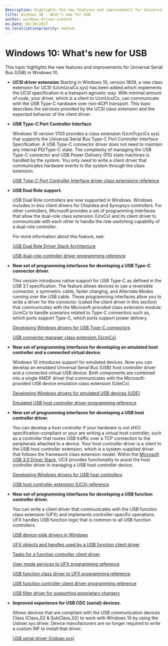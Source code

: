 ```yaml
---
Description: Highlights the new features and improvements for Universal Serial Bus (USB) in Windows 10.
title: Windows 10 - What's new for USB
author: windows-driver-content
ms.date: 04/20/2017
ms.localizationpriority: medium
---
```


# Windows 10: What's new for USB


This topic highlights the new features and improvements for Universal Serial Bus (USB) in Windows 10.

-  **UCSI driver extension** 
    Starting in Windows 10, version 1809, a new class extension for UCSI (UcmUcsiCx.sys) has been added,which implements the UCSI specification in a transport agnostic way. With minimal amount of code, your driver, which is a client to UcmUcsiCx, can communicate with the USB Type-C hardware over non-ACPI transport. This topic describes the services provided by the UCSI class extension and the expected behavior of the client driver.

-   **USB Type-C Port Controller Interface** 

    Windows 10 version 1703 provides a class extension (UcmTcpciCx.sys) that supports the Universal Serial Bus Type-C Port Controller Interface Specification. A USB Type-C connector driver does not need to maintain any internal PD/Type-C state. 
    The complexity of managing the USB Type-C connector and USB Power Delivery (PD) state machines is handled by the system. You only need to write a client driver that communicates hardware events to the system through the class extension. 

    [USB Type-C Port Controller Interface driver class extensions reference](https://msdn.microsoft.com/library/windows/hardware/mt805826)

-   **USB Dual Role support.**

    USB Dual Role controllers are now supported in Windows. Windows includes in-box client drivers for ChipIdea and Synopsys controllers. For other controllers, Microsoft provides a set of programming interfaces that allow the dual-role class extension (UrsCx) and its client driver to communicate with each other to handle the role-switching capability of a dual-role controller.

    For more information about this feature, see:

    [USB Dual Role Driver Stack Architecture](usb-dual-role-driver-stack-architecture.md)

    [USB dual-role controller driver programming reference](https://msdn.microsoft.com/library/windows/hardware/mt628026)

-   **New set of programming interfaces for developing a USB Type-C connector driver.**

    This version introduces native support for USB Type-C as defined in the USB 3.1 specification. The feature allows devices to use a reversible connector, a symmetric cable, faster charging, and Alternate Modes running over the USB cable. These programming interfaces allow you to write a driver for the connector (called the client driver in this section) that communicates with the Microsoft-provided class extension module: UcmCx to handle scenarios related to Type-C connectors such as, which ports support Type-C, which ports support power delivery.

    [Developing Windows drivers for USB Type-C connectors](developing-windows-drivers-for-usb-type-c-connectors.md)

    [USB connector manager class extension (UcmCx)](https://msdn.microsoft.com/library/windows/hardware/mt188011)

-   **New set of programming interfaces for developing an emulated host controller and a connected virtual device.**

    Windows 10 introduces support for emulated devices. Now you can develop an emulated Universal Serial Bus (USB) host controller driver and a connected virtual USB device. Both components are combined into a single KMDF driver that communicates with the Microsoft-provided USB device emulation class extension (UdeCx).

    [Developing Windows drivers for emulated USB devices (UDE)](developing-windows-drivers-for-emulated-usb-host-controllers-and-devices.md)

    [Emulated USB host controller driver programming reference](https://msdn.microsoft.com/library/windows/hardware/mt628025)

-   **New set of programming interfaces for developing a USB host controller driver.**

    You can develop a host controller if your hardware is not xHCI specification-compliant or your are writing a virtual host controller, such as a controller that routes USB traffic over a TCP connection to the peripherals attached to a device. Your host controller driver is a client to the USB host controller extension, which is a system-supplied driver that follows the framework class extension model. Within the [Microsoft USB 3.0 Driver Stack](http://msdn.microsoft.com/library/windows/hardware/hh406256.aspx#usb-3-0-driver-stack), UCX provides functionality to assist the host controller driver in managing a USB host controller device.

    [Developing Windows drivers for USB host controllers](developing-windows-drivers-for-usb-host-controllers.md)

    [USB host controller extension (UCX) reference](https://msdn.microsoft.com/library/windows/hardware/mt188009)

-   **New set of programming interfaces for developing a USB function controller driver.**

    You can write a client driver that communicates with the USB function class extension (UFX) and implements controller-specific operations. UFX handles USB function logic that is common to all USB function controllers.

    [USB device-side drivers in Windows](usb-device-side-drivers-in-windows.md)

    [UFX objects and handles used by a USB function client driver](ufx-objects-and-handles-used-by-a-usb-function-controller.md)

    [Tasks for a function controller client driver](function-client-driver.md)

    [User mode services to UFX programming reference](https://msdn.microsoft.com/library/windows/hardware/mt188014)

    [USB function class driver to UFX programming reference](https://msdn.microsoft.com/library/windows/hardware/mt188008)

    [USB function controller client driver programming reference](https://msdn.microsoft.com/library/windows/hardware/mt188010)

    [USB filter driver for supporting proprietary chargers](https://msdn.microsoft.com/library/windows/hardware/mt188012)

-   **Improved experience for USB CDC (serial) devices.**

    Allows devices that are compliant with the USB communication devices Class (Class\_02 & SubClass\_02) to work with Windows 10 by using the Usbser.sys driver. Device manufacturers are no longer required to write a custom INF to install that driver.

    [USB serial driver (Usbser.sys)](usb-driver-installation-based-on-compatible-ids.md)

 

 




